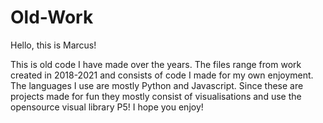 # Old-Work

Hello, this is Marcus!

This is old code I have made over the years. The files range from work created in 2018-2021 and consists of code I made for my own enjoyment. The languages I use are mostly Python and Javascript. Since these are projects made for fun they mostly consist of visualisations and use the opensource visual library P5! I hope you enjoy!

